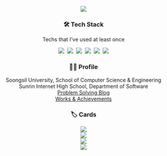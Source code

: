 <p align="center"><img src="https://capsule-render.vercel.app/api?type=Waving&color=auto&customColorList=0&height=300&section=header&text=Jeounghui%20Nah&fontSize=70"></p>

<h3 align="center">🛠 Tech Stack</h3>

<p align="center">Techs that I've used at least once</p>

<p align="center">
  <img src="https://img.shields.io/badge/C-A8B9CC?style=flat-square&logo=C&logoColor=white">&nbsp  
  <img src="https://img.shields.io/badge/C++-00599C?style=flat-square&logo=C%2B%2B&logoColor=white">&nbsp 
  <img src="https://img.shields.io/badge/Java-007396?style=flat-square&logo=Java&logoColor=white">&nbsp 
  <img src="https://img.shields.io/badge/Javascript-ffb13b?style=flat-square&logo=javascript&logoColor=white">&nbsp
  <img src="https://img.shields.io/badge/Python-3766AB?style=flat-square&logo=Python&logoColor=white">&nbsp 
  <img src="https://img.shields.io/badge/Django-092E20?style=flat-square&logo=Django&logoColor=white">
</p>

<h3 align="center">🙋‍♂️ Profile</h3>

<p align="center">
  Soongsil University, School of Computer Science & Engineering<br>Sunrin Internet High School, Department of Software<br>
  <a href="https://justiceHui.github.io">Problem Solving Blog</a><br>
  <a href="https://justicehui.github.io/about">Works & Achievements</a>
</p>

<h3 align="center">🏷️ Cards</h3>

<p align="center">
  <img src="https://hits.seeyoufarm.com/api/count/incr/badge.svg?url=https%3A%2F%2Fgithub.com%2FjusticeHui"><br>
  <img src="https://github-profile-trophy.vercel.app/?username=justicehui&theme=flat&row=2&column=3)](https://github.com/ryo-ma/github-profile-trophy"><br>
  <!--<img src="https://github-readme-stats.vercel.app/api/top-langs/?username=JusticeHui&layout=compact"><br>-->
  <!--<a href="https://codeforces.com/profile/justice_hui"><img src="http://cf.leed.at/?id=Justice_Hui"></a><br>-->
  <img src="https://github-readme-stats.vercel.app/api?username=justiceHui&show_icons=true&hide_border=true"><br>
  <a href="https://solved.ac/profile/jhnah917"><img src="https://github-readme-solvedac-hyp3rflow.vercel.app/api/?handle=jhnah917"></a><br>
</p>

<!--

## 💻 Online Judge

* BOJ: [jhnah917](http://icpc.me/jhnah917)
  * solvedac: [jhnah917](https://solved.ac/profile/jhnah917)
* Codeforces: [Justice_Hui](https://codeforces.com/profile/Justice_Hui) [![](https://run.kaist.ac.kr/badges/codeforces/justice_hui.svg)](https://codeforces.com/profile/Justice_Hui)
* Atcoder: [JusticeHui](https://atcoder.jp/users/JusticeHui) [![](https://run.kaist.ac.kr/badges/atcoder/JusticeHui.svg)](https://atcoder.jp/users/JusticeHui)

## ⚡ Project

* [Sunrin-SHARC](https://github.com/justiceHui/Sunrin-SHARC) : Problem Solving Training Materials
* [Euclidean_TSP_Solver](https://github.com/justiceHui/Euclidean_TSP_Solver) : O(N log N) 2-Approximation Euclidean TSP Solver
* [cms-spotboard-converter](https://github.com/justiceHui/cms-spotboard-converter) : use [Spotboard](https://github.com/spotboard/spotboard) in [Contest Management System](https://github.com/cms-dev/cms)
* [Unknown-To-Wellknown](https://github.com/justiceHui/Unknown-To-Wellknown) : Advanced Algorithm Introduction
* [814Solver](https://github.com/kimjg1119/814Solver) : [BOJ 18789 814-2](https://www.acmicpc.net/problem/18789) solver using Genetic Algorithm

## 📫 Contact

- 🔭 I’m currently working on ...
- 🌱 I’m currently learning ...
- 👯 I’m looking to collaborate on ...
- 🤔 I’m looking for help with ...
- 💬 Ask me about ...
- 📫 How to reach me: ...
- 😄 Pronouns: ...
- ⚡ Fun fact: ...

## ⚡ Project

* Problem Solving Blog : ([#1](https://justiceHui.github.io), [#2](https://algoshitpo.github.io))
* [Unknown to Wellknown](https://github.com/justiceHui/Unknown-To-Wellknown) : Advanced Algorithm Introduction
* [Sunrin-SHARC](https://github.com/justiceHui/Sunrin-SHARC) : SHARC(**S**unrin Internet **H**igh School **A**lgorithm **R**esearch **C**lub) Problem Solving Training Materials
* [Euclidean_TSP_Solver](https://github.com/justiceHui/Euclidean_TSP_Solver) : Euclidean TSP Solver
* [814Solver](https://github.com/kimjg1119/814Solver) : [BOJ 18789 814-2](https://www.acmicpc.net/problem/18789) solver using Genetic Algorithm
  -->
